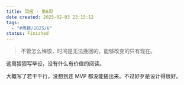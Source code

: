 ```yaml
---
title: 周报 - 第6周
date created: 2025-02-03 23:15:12
tags:
  - "#周报/2025/6"
status: Finished
---
```


> 不管怎么悔恨，时间是无法挽回的，能够改变的只有现在。

这周狠狠写毕设，没有什么有价值的阅读。

大概写了若干千行，没想到连 MVP 都没能搓出来。不过好歹是设计得很好。
